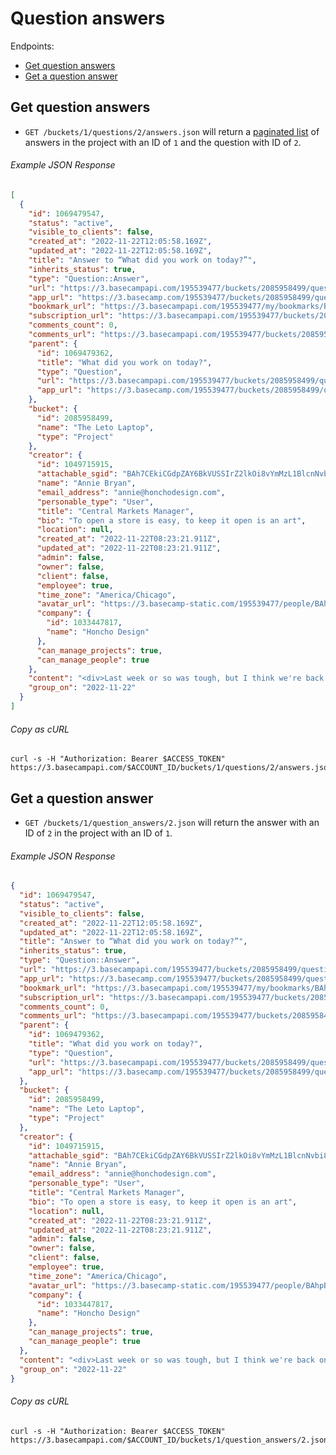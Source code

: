 Question answers
================

Endpoints:

- [Get question answers](#get-question-answers)
- [Get a question answer](#get-a-question-answer)

Get question answers
--------------------

* `GET /buckets/1/questions/2/answers.json` will return a [paginated list][pagination] of answers in the project with an ID of `1` and the question with ID of `2`.

###### Example JSON Response
<!-- START GET /buckets/1/questions/2/answers.json -->
```json
[
  {
    "id": 1069479547,
    "status": "active",
    "visible_to_clients": false,
    "created_at": "2022-11-22T12:05:58.169Z",
    "updated_at": "2022-11-22T12:05:58.169Z",
    "title": "Answer to “What did you work on today?”",
    "inherits_status": true,
    "type": "Question::Answer",
    "url": "https://3.basecampapi.com/195539477/buckets/2085958499/question_answers/1069479547.json",
    "app_url": "https://3.basecamp.com/195539477/buckets/2085958499/question_answers/1069479547",
    "bookmark_url": "https://3.basecampapi.com/195539477/my/bookmarks/BAh7CEkiCGdpZAY6BkVUSSIuZ2lkOi8vYmMzL1JlY29yZGluZy8xMDY5NDc5NTQ3P2V4cGlyZXNfaW4GOwBUSSIMcHVycG9zZQY7AFRJIg1yZWFkYWJsZQY7AFRJIg9leHBpcmVzX2F0BjsAVDA=--d845e9d18c423a5f3d1d84039d37c670ba8b0066.json",
    "subscription_url": "https://3.basecampapi.com/195539477/buckets/2085958499/recordings/1069479547/subscription.json",
    "comments_count": 0,
    "comments_url": "https://3.basecampapi.com/195539477/buckets/2085958499/recordings/1069479547/comments.json",
    "parent": {
      "id": 1069479362,
      "title": "What did you work on today?",
      "type": "Question",
      "url": "https://3.basecampapi.com/195539477/buckets/2085958499/questions/1069479362.json",
      "app_url": "https://3.basecamp.com/195539477/buckets/2085958499/questions/1069479362"
    },
    "bucket": {
      "id": 2085958499,
      "name": "The Leto Laptop",
      "type": "Project"
    },
    "creator": {
      "id": 1049715915,
      "attachable_sgid": "BAh7CEkiCGdpZAY6BkVUSSIrZ2lkOi8vYmMzL1BlcnNvbi8xMDQ5NzE1OTE1P2V4cGlyZXNfaW4GOwBUSSIMcHVycG9zZQY7AFRJIg9hdHRhY2hhYmxlBjsAVEkiD2V4cGlyZXNfYXQGOwBUMA==--aeb392ebf54ffd820e45f27add22bae3a8c7da56",
      "name": "Annie Bryan",
      "email_address": "annie@honchodesign.com",
      "personable_type": "User",
      "title": "Central Markets Manager",
      "bio": "To open a store is easy, to keep it open is an art",
      "location": null,
      "created_at": "2022-11-22T08:23:21.911Z",
      "updated_at": "2022-11-22T08:23:21.911Z",
      "admin": false,
      "owner": false,
      "client": false,
      "employee": true,
      "time_zone": "America/Chicago",
      "avatar_url": "https://3.basecamp-static.com/195539477/people/BAhpBMtkkT4=--9927c47a4cbee30a7f9aea667882496aba799149/avatar?v=1",
      "company": {
        "id": 1033447817,
        "name": "Honcho Design"
      },
      "can_manage_projects": true,
      "can_manage_people": true
    },
    "content": "<div>Last week or so was tough, but I think we're back on track. The next design presentation is coming up and we're in good shape.</div>",
    "group_on": "2022-11-22"
  }
]
```
<!-- END GET /buckets/1/questions/2/answers.json -->
###### Copy as cURL

``` shell
curl -s -H "Authorization: Bearer $ACCESS_TOKEN" https://3.basecampapi.com/$ACCOUNT_ID/buckets/1/questions/2/answers.json
```

Get a question answer
---------------------

* `GET /buckets/1/question_answers/2.json` will return the answer with an ID of `2` in the project with an ID of `1`.

###### Example JSON Response
<!-- START GET /buckets/1/question_answers/2.json -->
```json
{
  "id": 1069479547,
  "status": "active",
  "visible_to_clients": false,
  "created_at": "2022-11-22T12:05:58.169Z",
  "updated_at": "2022-11-22T12:05:58.169Z",
  "title": "Answer to “What did you work on today?”",
  "inherits_status": true,
  "type": "Question::Answer",
  "url": "https://3.basecampapi.com/195539477/buckets/2085958499/question_answers/1069479547.json",
  "app_url": "https://3.basecamp.com/195539477/buckets/2085958499/question_answers/1069479547",
  "bookmark_url": "https://3.basecampapi.com/195539477/my/bookmarks/BAh7CEkiCGdpZAY6BkVUSSIuZ2lkOi8vYmMzL1JlY29yZGluZy8xMDY5NDc5NTQ3P2V4cGlyZXNfaW4GOwBUSSIMcHVycG9zZQY7AFRJIg1yZWFkYWJsZQY7AFRJIg9leHBpcmVzX2F0BjsAVDA=--d845e9d18c423a5f3d1d84039d37c670ba8b0066.json",
  "subscription_url": "https://3.basecampapi.com/195539477/buckets/2085958499/recordings/1069479547/subscription.json",
  "comments_count": 0,
  "comments_url": "https://3.basecampapi.com/195539477/buckets/2085958499/recordings/1069479547/comments.json",
  "parent": {
    "id": 1069479362,
    "title": "What did you work on today?",
    "type": "Question",
    "url": "https://3.basecampapi.com/195539477/buckets/2085958499/questions/1069479362.json",
    "app_url": "https://3.basecamp.com/195539477/buckets/2085958499/questions/1069479362"
  },
  "bucket": {
    "id": 2085958499,
    "name": "The Leto Laptop",
    "type": "Project"
  },
  "creator": {
    "id": 1049715915,
    "attachable_sgid": "BAh7CEkiCGdpZAY6BkVUSSIrZ2lkOi8vYmMzL1BlcnNvbi8xMDQ5NzE1OTE1P2V4cGlyZXNfaW4GOwBUSSIMcHVycG9zZQY7AFRJIg9hdHRhY2hhYmxlBjsAVEkiD2V4cGlyZXNfYXQGOwBUMA==--aeb392ebf54ffd820e45f27add22bae3a8c7da56",
    "name": "Annie Bryan",
    "email_address": "annie@honchodesign.com",
    "personable_type": "User",
    "title": "Central Markets Manager",
    "bio": "To open a store is easy, to keep it open is an art",
    "location": null,
    "created_at": "2022-11-22T08:23:21.911Z",
    "updated_at": "2022-11-22T08:23:21.911Z",
    "admin": false,
    "owner": false,
    "client": false,
    "employee": true,
    "time_zone": "America/Chicago",
    "avatar_url": "https://3.basecamp-static.com/195539477/people/BAhpBMtkkT4=--9927c47a4cbee30a7f9aea667882496aba799149/avatar?v=1",
    "company": {
      "id": 1033447817,
      "name": "Honcho Design"
    },
    "can_manage_projects": true,
    "can_manage_people": true
  },
  "content": "<div>Last week or so was tough, but I think we're back on track. The next design presentation is coming up and we're in good shape.</div>",
  "group_on": "2022-11-22"
}
```
<!-- END GET /buckets/1/question_answers/2.json -->
###### Copy as cURL

``` shell
curl -s -H "Authorization: Bearer $ACCESS_TOKEN" https://3.basecampapi.com/$ACCOUNT_ID/buckets/1/question_answers/2.json
```

[pagination]: https://github.com/basecamp/bc3-api/blob/master/README.md#pagination
